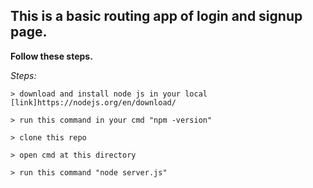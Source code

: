 ## This is a basic routing app of login and signup page.

**Follow these steps.**

*Steps:* 

    > download and install node js in your local [link]https://nodejs.org/en/download/
    
    > run this command in your cmd "npm -version"
      
    > clone this repo
    
    > open cmd at this directory 
    
    > run this command "node server.js"
